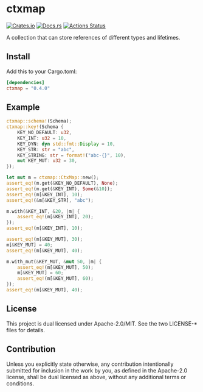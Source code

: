 # ctxmap

[![Crates.io](https://img.shields.io/crates/v/ctxmap.svg)](https://crates.io/crates/ctxmap)
[![Docs.rs](https://docs.rs/ctxmap/badge.svg)](https://docs.rs/ctxmap/)
[![Actions Status](https://github.com/frozenlib/ctxmap/workflows/CI/badge.svg)](https://github.com/frozenlib/ctxmap/actions)

A collection that can store references of different types and lifetimes.

## Install

Add this to your Cargo.toml:

```toml
[dependencies]
ctxmap = "0.4.0"
```

## Example

```rust
ctxmap::schema!(Schema);
ctxmap::key!(Schema {
    KEY_NO_DEFAULT: u32,
    KEY_INT: u32 = 10,
    KEY_DYN: dyn std::fmt::Display = 10,
    KEY_STR: str = "abc",
    KEY_STRING: str = format!("abc-{}", 10),
    mut KEY_MUT: u32 = 30,
});

let mut m = ctxmap::CtxMap::new();
assert_eq!(m.get(&KEY_NO_DEFAULT), None);
assert_eq!(m.get(&KEY_INT), Some(&10));
assert_eq!(m[&KEY_INT], 10);
assert_eq!(&m[&KEY_STR], "abc");

m.with(&KEY_INT, &20, |m| {
    assert_eq!(m[&KEY_INT], 20);
});
assert_eq!(m[&KEY_INT], 10);

assert_eq!(m[&KEY_MUT], 30);
m[&KEY_MUT] = 40;
assert_eq!(m[&KEY_MUT], 40);

m.with_mut(&KEY_MUT, &mut 50, |m| {
    assert_eq!(m[&KEY_MUT], 50);
    m[&KEY_MUT] = 60;
    assert_eq!(m[&KEY_MUT], 60);
});
assert_eq!(m[&KEY_MUT], 40);
```

## License

This project is dual licensed under Apache-2.0/MIT. See the two LICENSE-\* files for details.

## Contribution

Unless you explicitly state otherwise, any contribution intentionally submitted for inclusion in the work by you, as defined in the Apache-2.0 license, shall be dual licensed as above, without any additional terms or conditions.
